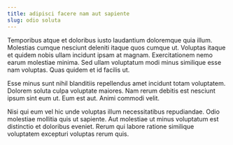 ```yaml
---
title: adipisci facere nam aut sapiente
slug: odio soluta
---
```


Temporibus atque et doloribus iusto laudantium doloremque quia illum. Molestias cumque nesciunt deleniti itaque quos cumque ut. Voluptas itaque et quidem nobis ullam incidunt ipsam at magnam. Exercitationem nemo earum molestiae minima. Sed ullam voluptatum modi minus similique esse nam voluptas. Quas quidem et id facilis ut.

Esse minus sunt nihil blanditiis repellendus amet incidunt totam voluptatem. Dolorem soluta culpa voluptate maiores. Nam rerum debitis est nesciunt ipsum sint eum ut. Eum est aut. Animi commodi velit.

Nisi qui eum vel hic unde voluptas illum necessitatibus repudiandae. Odio molestiae mollitia quis ut sapiente. Aut molestiae ut minus voluptatum est distinctio et doloribus eveniet. Rerum qui labore ratione similique voluptatem excepturi voluptas rerum quis.
